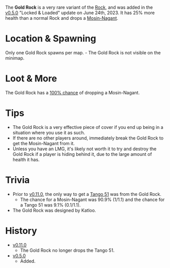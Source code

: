 The **Gold Rock** is a very rare variant of the [Rock](/obstacles/rock), and was added in the [v0.5.0](https://github.com/HasangerGames/suroi/releases/tag/v0.5.0) "Locked & Loaded" update on June 24th, 2023. It has 25% more health than a normal Rock and drops a [Mosin-Nagant](/weapons/guns/mosin_nagant).

# Location & Spawning

Only one Gold Rock spawns per map. - The Gold Rock is not visible on the minimap.

# Loot & More

The Gold Rock has a [100% chance](/loot#gold_rock) of dropping a Mosin-Nagant.

# Tips

- The Gold Rock is a very effective piece of cover if you end up being in a situation where you use it as such.
- If there are no other players around, immediately break the Gold Rock to get the Mosin-Nagant from it.
- Unless you have an LMG, it's likely not worth it to try and destroy the Gold Rock if a player is hiding behind it, due to the large amount of health it has.

# Trivia

- Prior to [v0.11.0](https://github.com/HasangerGames/suroi/releases/tag/v0.11.0), the only way to get a [Tango 51](/weapons/guns/tango_51) was from the Gold Rock.
  - The chance for a Mosin-Nagant was 90.9% (1/1.1) and the chance for a Tango 51 was 9.1% (0.1/1.1).
- The Gold Rock was designed by Katloo.

# History

- [v0.11.0](https://github.com/HasangerGames/suroi/releases/tag/v0.11.0)
  - The Gold Rock no longer drops the Tango 51.
- [v0.5.0](https://github.com/HasangerGames/suroi/releases/tag/v0.5.0)
  - Added.
